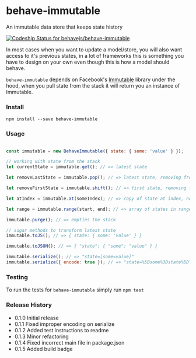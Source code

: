 # behave-immutable
An immutable data store that keeps state history

[ ![Codeship Status for behavejs/behave-immutable](https://codeship.com/projects/d9102350-8535-0132-e590-0aaee77afcf8/status?branch=master)](https://codeship.com/projects/58641)

In most cases when you want to update a model/store, you will also want access to it's previous states, in a lot of frameworks this is something you have to design on your own even though this is how a model should behave.

`behave-immutable` depends on Facebook's [Immutable](http://facebook.github.io/immutable-js/) library under the hood, when you pull state from the stack it will return you an instance of Immutable.

### Install

```shell
npm install --save behave-immutable
```

### Usage

```js

const immutable = new BehaveImmutable({ state: { some: 'value' } });

// working with state from the stack
let currentState = immutable.get(); // => latest state

let removeLastState = immutable.pop(); // => latest state, removing from stack

let removeFirstState = immutable.shift(); // => first state, removing from stack

let atIndex = immutable.at(someIndex); // => copy of state at index, non-destructive

let range = immutable.range(start, end); // => array of states in range (including end index)

immutable.purge(); // => empties the stack

// sugar methods to transform latest state
immutable.toJS(); // => { state: { some: 'value' } }

immutable.toJSON(); // => { "state": { "some": "value" } }

immutable.serialize(); // => "state=[some=value]"
immutable.serialize({ encode: true }); // => "state=%5Bsome%3Dstate%5D"
```

### Testing
To run the tests for `behave-immutable` simply run `npm test`

### Release History

- 0.1.0 Initial release
- 0.1.1 Fixed improper encoding on serialize
- 0.1.2 Added test instructions to readme
- 0.1.3 Minor refactoring
- 0.1.4 Fixed incorrect main file in package.json
- 0.1.5 Added build badge

